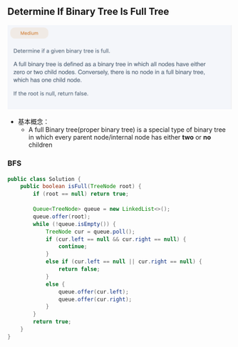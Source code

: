 ## Determine If Binary Tree Is Full Tree
![](img/2022-12-24-21-51-44.png)

- 基本概念：
  - A full Binary tree(proper binary tree) is a special type of binary tree in which 
    every parent node/internal node has either **two** or **no** children

### BFS

```java
public class Solution {
    public boolean isFull(TreeNode root) {
        if (root == null) return true;

        Queue<TreeNode> queue = new LinkedList<>();
        queue.offer(root);
        while (!queue.isEmpty()) {
            TreeNode cur = queue.poll();
            if (cur.left == null && cur.right == null) {
                continue;
            }
            else if (cur.left == null || cur.right == null) {
                return false;
            }
            else {
                queue.offer(cur.left);
                queue.offer(cur.right);
            }
        }
        return true;
    }
}
```